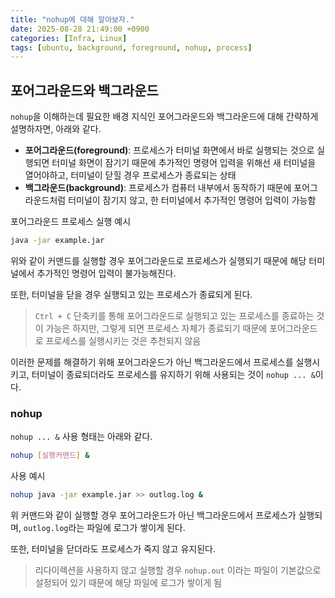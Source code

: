 ```yaml
---
title: "nohup에 대해 알아보자."
date: 2025-08-28 21:49:00 +0900
categories: [Infra, Linux]
tags: [ubuntu, background, foreground, nohup, process]
---
```


## **포어그라운드와 백그라운드**
`nohup`을 이해하는데 필요한 배경 지식인 포어그라운드와 백그라운드에 대해 간략하게 설명하자면, 아래와 같다.

- **포어그라운드(foreground)**: 프로세스가 터미널 화면에서 바로 실행되는 것으로 실행되면 터미널 화면이 잠기기 때문에 추가적인 명령어 입력을 위해선 새 터미널을 열어야하고, 터미널이 닫힐 경우 프로세스가 종료되는 상태
- **백그라운드(background)**: 프로세스가 컴퓨터 내부에서 동작하기 때문에 포어그라운드처럼 터미널이 잠기지 않고, 한 터미널에서 추가적인 명령어 입력이 가능함

포어그라운드 프로세스 실행 예시
```bash
java -jar example.jar
```

위와 같이 커맨드를 실행할 경우 포어그라운드로 프로세스가 실행되기 때문에 해당 터미널에서 추가적인 명령어 입력이 불가능해진다.

또한, 터미널을 닫을 경우 실행되고 있는 프로세스가 종료되게 된다.

> `Ctrl + C` 단축키를 통해 포어그라운드로 실행되고 있는 프로세스를 종료하는 것이 가능은 하지만, 그렇게 되면 프로세스 자체가 종료되기 때문에 포어그라운드로 프로세스를 실행시키는 것은 추천되지 않음

이러한 문제를 해결하기 위해 포어그라운드가 아닌 백그라운드에서 프로세스를 실행시키고, 터미널이 종료되더라도 프로세스를 유지하기 위해 사용되는 것이 `nohup ... &`이다.

### **nohup**

`nohup ... &` 사용 형태는 아래와 같다.
```bash
nohup [실행커맨드] &
```

사용 예시
```bash
nohup java -jar example.jar >> outlog.log &
```

위 커맨드와 같이 실행할 경우 포어그라운드가 아닌 백그라운드에서 프로세스가 실행되며, `outlog.log`라는 파일에 로그가 쌓이게 된다.

또한, 터미널을 닫더라도 프로세스가 죽지 않고 유지된다.

> 리다이렉션을 사용하지 않고 실행할 경우 `nohup.out` 이라는 파일이 기본값으로 설정되어 있기 때문에 해당 파일에 로그가 쌓이게 됨